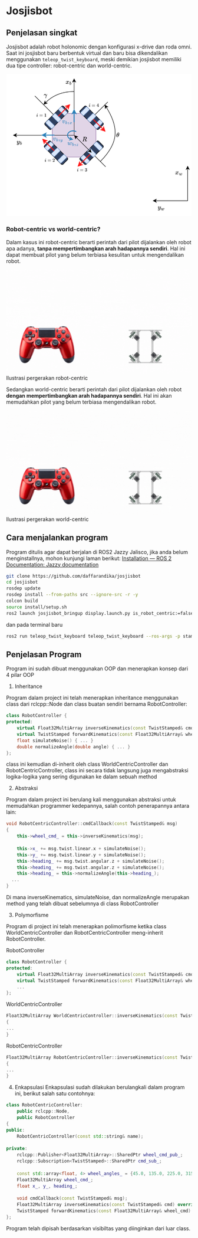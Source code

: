 # Josjisbot

## Penjelasan singkat
Josjisbot adalah robot holonomic dengan konfigurasi x-drive dan roda omni. Saat ini josjisbot baru berbentuk virtual dan baru bisa dikendalikan menggunakan `teleop_twist_keyboard`, meski demikian josjisbot memiliki dua tipe controller: robot-centric dan world-centric.

![](./x_drive.svg)
### Robot-centric vs world-centric?
Dalam kasus ini robot-centric berarti perintah dari pilot dijalankan oleh robot apa adanya, **tanpa mempertimbangkan arah hadapannya sendiri**. Hal ini dapat membuat pilot yang belum terbiasa kesulitan untuk mengendalikan robot.

![](./robot_centric.gif)
Ilustrasi pergerakan robot-centric

Sedangkan world-centric berarti perintah dari pilot dijalankan oleh robot **dengan mempertimbangkan arah hadapannya sendiri**. Hal ini akan memudahkan pilot yang belum terbiasa mengendalikan robot.

![](./world_centric.gif)
Ilustrasi pergerakan world-centric

## Cara menjalankan program
Program ditulis agar dapat berjalan di ROS2 Jazzy Jalisco, jika anda belum menginstallnya, mohon kunjungi laman berikut: [Installation — ROS 2 Documentation: Jazzy documentation](https://docs.ros.org/en/jazzy/Installation.html)
```bash
git clone https://github.com/daffarandika/josjisbot
cd josjisbot
rosdep update
rosdep install --from-paths src --ignore-src -r -y
colcon build
source install/setup.sh
ros2 launch josjisbot_bringup display.launch.py is_robot_centric:=false
```

dan pada terminal baru
```bash
ros2 run teleop_twist_keyboard teleop_twist_keyboard --ros-args -p stamped:=true
```

## Penjelasan Program
Program ini sudah dibuat menggunakan OOP dan menerapkan konsep dari 4 pilar OOP
1. Inheritance

Program dalam project ini telah menerapkan inheritance menggunakan class dari rclcpp::Node dan class buatan sendiri bernama RobotController:
```cpp
class RobotController {
protected:
	virtual Float32MultiArray inverseKinematics(const TwistStamped& cmd) = 0;
	virtual TwistStamped forwardKinematics(const Float32MultiArray& wheel_cmd) = 0;
	float simulateNoise() { ... }
	double normalizeAngle(double angle) { ... }
};
```
class ini kemudian di-inherit oleh class WorldCentricController dan RobotCentricController, class ini secara tidak langsung juga mengabstraksi logika-logika yang sering digunakan ke dalam sebuah method

2. Abstraksi
   
Program dalam project ini berulang kali menggunakan abstraksi untuk memudahkan programmer kedepannya, salah contoh penerapannya antara lain:
```cpp
void RobotCentricController::cmdCallback(const TwistStamped& msg)
{
	this->wheel_cmd_ = this->inverseKinematics(msg);

	this->x_ += msg.twist.linear.x + simulateNoise();
	this->y_ += msg.twist.linear.y + simulateNoise();
	this->heading_ += msg.twist.angular.z + simulateNoise();
	this->heading_ += msg.twist.angular.z + simulateNoise();
	this->heading_ = this->normalizeAngle(this->heading_);
  ...
}
```
Di mana inverseKinematics, simulateNoise, dan normalizeAngle merupakan method yang telah dibuat sebelumnya di class RobotController

3. Polymorfisme

Program di project ini telah menerapkan polimorfisme ketika class WorldCentricController dan RobotCentricController meng-inherit RobotController.

RobotController

```cpp
class RobotController {
protected:
	virtual Float32MultiArray inverseKinematics(const TwistStamped& cmd) = 0;
	virtual TwistStamped forwardKinematics(const Float32MultiArray& wheel_cmd) = 0;
	...
};
```

WorldCentricController

```cpp
Float32MultiArray WorldCentricController::inverseKinematics(const TwistStamped& cmd)
{
...
}
```

RobotCentricController

```cpp
Float32MultiArray RobotCentricController::inverseKinematics(const TwistStamped& cmd)
{
...
}
```

4. Enkapsulasi
Enkapsulasi sudah dilakukan berulangkali dalam program ini, berikut salah satu contohnya:
```cpp
class RobotCentricController:
	public rclcpp::Node,
	public RobotController
{
public:
	RobotCentricController(const std::string& name);

private:
	rclcpp::Publisher<Float32MultiArray>::SharedPtr wheel_cmd_pub_;
	rclcpp::Subscription<TwistStamped>::SharedPtr cmd_sub_;

	const std::array<float, 4> wheel_angles_ = {45.0, 135.0, 225.0, 315.0}; // alpha 1-4
	Float32MultiArray wheel_cmd_;
	float x_, y_, heading_;

	void cmdCallback(const TwistStamped& msg);
	Float32MultiArray inverseKinematics(const TwistStamped& cmd) override;
	TwistStamped forwardKinematics(const Float32MultiArray& wheel_cmd) override;
};
```
Program telah dipisah berdasarkan visibiltas yang diinginkan dari luar class.
